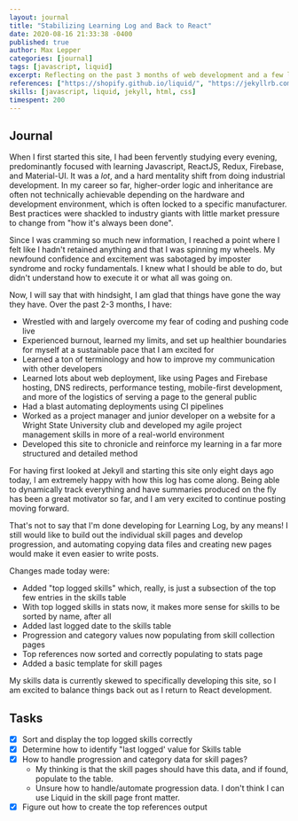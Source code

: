```yaml
---
layout: journal
title: "Stabilizing Learning Log and Back to React"
date: 2020-08-16 21:33:38 -0400
published: true
author: Max Lepper
categories: [journal]
tags: [javascript, liquid]
excerpt: Reflecting on the past 3 months of web development and a few last improvements for Learning Log before switching back to other projects.
references: ["https://shopify.github.io/liquid/", "https://jekyllrb.com/docs/liquid/filters/", "https://jekyllrb.com/docs/configuration/options/"]
skills: [javascript, liquid, jekyll, html, css]
timespent: 200
---
```


## Journal

When I first started this site, I had been fervently studying every evening, predominantly focused with learning Javascript, ReactJS, Redux, Firebase, and Material-UI. It was a _lot_, and a hard mentality shift from doing industrial development. In my career so far, higher-order logic and inheritance are often not technically achievable depending on the hardware and development environment, which is often locked to a specific manufacturer. Best practices were shackled to industry giants with little market pressure to change from "how it's always been done".

Since I was cramming so much new information, I reached a point where I felt like I hadn't retained anything and that I was spinning my wheels. My newfound confidence and excitement was sabotaged by imposter syndrome and rocky fundamentals. I knew what I should be able to do, but didn't understand how to execute it or what all was going on.

Now, I will say that with hindsight, I am glad that things have gone the way they have. Over the past 2-3 months, I have:

- Wrestled with and largely overcome my fear of coding and pushing code live
- Experienced burnout, learned my limits, and set up healthier boundaries for myself at a sustainable pace that I am excited for
- Learned a ton of terminology and how to improve my communication with other developers
- Learned lots about web deployment, like using Pages and Firebase hosting, DNS redirects, performance testing, mobile-first development, and more of the logistics of serving a page to the general public
- Had a blast automating deployments using CI pipelines
- Worked as a project manager and junior developer on a website for a Wright State University club and developed my agile project management skills in more of a real-world environment
- Developed this site to chronicle and reinforce my learning in a far more structured and detailed method

For having first looked at Jekyll and starting this site only eight days ago today, I am extremely happy with how this log has come along. Being able to dynamically track everything and have summaries produced on the fly has been a great motivator so far, and I am very excited to continue posting moving forward.

That's not to say that I'm done developing for Learning Log, by any means! I still would like to build out the individual skill pages and develop progression, and automating copying data files and creating new pages would make it even easier to write posts.

Changes made today were:

- Added "top logged skills" which, really, is just a subsection of the top few entries in the skills table
- With top logged skills in stats now, it makes more sense for skills to be sorted by name, after all
- Added last logged date to the skills table
- Progression and category values now populating from skill collection pages
- Top references now sorted and correctly populating to stats page
- Added a basic template for skill pages

My skills data is currently skewed to specifically developing this site, so I am excited to balance things back out as I return to React development.

## Tasks

- [x] Sort and display the top logged skills correctly
- [x] Determine how to identify "last logged' value for Skills table
- [x] How to handle progression and category data for skill pages?
  - My thinking is that the skill pages should have this data, and if found, populate to the table.
  - Unsure how to handle/automate progression data. I don't think I can use Liquid in the skill page front matter.
- [x] Figure out how to create the top references output